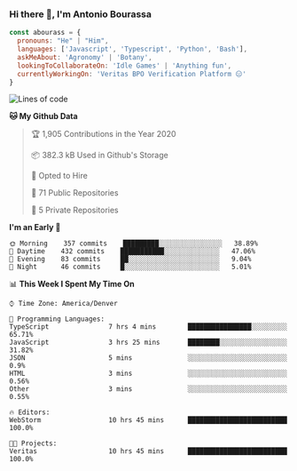 ### Hi there 👋, I'm Antonio Bourassa

```javascript
const abourass = {
  pronouns: "He" | "Him",
  languages: ['Javascript', 'Typescript', 'Python', 'Bash'],
  askMeAbout: 'Agronomy' | 'Botany',
  lookingToCollaborateOn: 'Idle Games' | 'Anything fun',
  currentlyWorkingOn: 'Veritas BPO Verification Platform 😑'
}
```

<!--START_SECTION:waka-->
![Lines of code](https://img.shields.io/badge/From%20Hello%20World%20I%27ve%20Written-32.9%20million%20lines%20of%20code-blue)

**🐱 My Github Data** 

> 🏆 1,905 Contributions in the Year 2020
 > 
> 📦 382.3 kB Used in Github's Storage 
 > 
> 💼 Opted to Hire
 > 
> 📜 71 Public Repositories
 > 
> 🔑 5 Private Repositories 

**I'm an Early 🐤** 

```text
🌞 Morning    357 commits    █████████░░░░░░░░░░░░░░░░   38.89% 
🌆 Daytime    432 commits    ███████████░░░░░░░░░░░░░░   47.06% 
🌃 Evening    83 commits     ██░░░░░░░░░░░░░░░░░░░░░░░   9.04% 
🌙 Night      46 commits     █░░░░░░░░░░░░░░░░░░░░░░░░   5.01%

```


📊 **This Week I Spent My Time On** 

```text
⌚︎ Time Zone: America/Denver

💬 Programming Languages: 
TypeScript               7 hrs 4 mins        ████████████████░░░░░░░░░   65.71% 
JavaScript               3 hrs 25 mins       ████████░░░░░░░░░░░░░░░░░   31.82% 
JSON                     5 mins              ░░░░░░░░░░░░░░░░░░░░░░░░░   0.9% 
HTML                     3 mins              ░░░░░░░░░░░░░░░░░░░░░░░░░   0.56% 
Other                    3 mins              ░░░░░░░░░░░░░░░░░░░░░░░░░   0.55%

🔥 Editors: 
WebStorm                 10 hrs 45 mins      █████████████████████████   100.0%

🐱‍💻 Projects: 
Veritas                  10 hrs 45 mins      █████████████████████████   100.0%

```


<!--END_SECTION:waka-->

<!--
**Abourass/Abourass** is a ✨ _special_ ✨ repository because its `README.md` (this file) appears on your GitHub profile.

Here are some ideas to get you started:

- 🔭 I’m currently working on ...
- 🌱 I’m currently learning ...
- 👯 I’m looking to collaborate on ...
- 🤔 I’m looking for help with ...
- 💬 Ask me about ...
- 📫 How to reach me: ...
- 😄 Pronouns: ...
- ⚡ Fun fact: ...
-->
